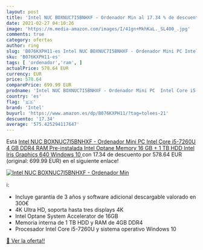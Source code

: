 ```yaml
---
layout: post
title: 'Intel NUC BOXNUC7I5BNHXF - Ordenador Min al 17.34 % de descuento'
date: 2021-02-27 04:10:26
image: 'https://m.media-amazon.com/images/I/41gn+MkhKaL._SL400_.jpg'
comments: true
category: ofertas
author: ring
slug: 'B076KXPH11-es Intel NUC BOXNUC7I5BNHXF - Ordenador Mini PC Intel Core...'
sku: 'B076KXPH11-es'
tags: [ 'ordenador','ram', ]
actualPrice: 578.64 EUR
currency: EUR
price: 578.64
comparePrice: 699.99 EUR
prodname: 'Intel NUC BOXNUC7I5BNHXF - Ordenador Mini PC  Intel Core i5-7260U  4 GB DDR4 RAM Pre-instalada  Intel Optane Memory 16 GB + 1 TB HDD  Intel Iris Graphics 640  Windows 10 '
country: 'es'
flag: '🇪🇸'
brand: 'Intel'
buyurl: 'https://www.amazon.es/dp/B076KXPH11/?tag=tolees-21'
descuento: '17.34'
average: '575.425294117647'
---
```


Está [Intel NUC BOXNUC7I5BNHXF - Ordenador Mini PC  Intel Core i5-7260U  4 GB DDR4 RAM Pre-instalada  Intel Optane Memory 16 GB + 1 TB HDD  Intel Iris Graphics 640  Windows 10 ](https://www.amazon.es/dp/B076KXPH11/?tag=tolees-21) con 17.34 de descuento por 578.64 EUR (original: 699.99 EUR) en el siguiente enlace!

[![Intel NUC BOXNUC7I5BNHXF - Ordenador Min](https://m.media-amazon.com/images/I/41gn+MkhKaL._SL400_.jpg)](https://www.amazon.es/dp/B076KXPH11/?tag=tolees-21)

ℹ️:

- Incluye garantía de 3 años y software adicional descargable valorado en 300€
- 4K Ultra HD, soporta hasta tres displays 4K
- Intel Optane System Accelerator de 16GB
- Memoria interna de 1 TB HDD y RAM de 4GB DDR4
- Procesador Intel Core i5-7260U y sistema operativo Windows 10

[🛒 Ver la oferta!!](https://www.amazon.es/dp/B076KXPH11/?tag=tolees-21)
